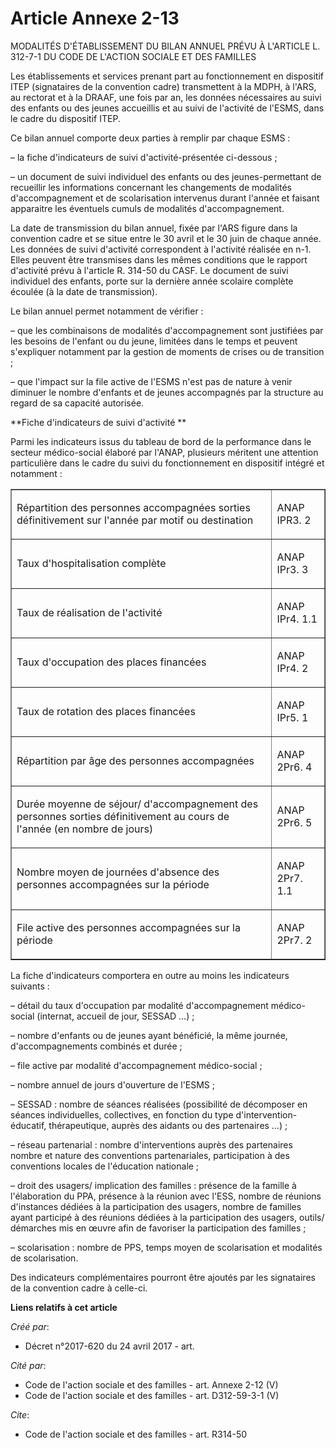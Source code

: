 # Article Annexe 2-13

MODALITÉS D'ÉTABLISSEMENT DU BILAN ANNUEL PRÉVU À L'ARTICLE L. 312-7-1 DU CODE DE L'ACTION SOCIALE ET DES FAMILLES

Les établissements et services prenant part au fonctionnement en dispositif ITEP (signataires de la convention cadre)
transmettent à la MDPH, à l'ARS, au rectorat et à la DRAAF, une fois par an, les données nécessaires au suivi des enfants ou
des jeunes accueillis et au suivi de l'activité de l'ESMS, dans le cadre du dispositif ITEP.

Ce bilan annuel comporte deux parties à remplir par chaque ESMS :

– la fiche d'indicateurs de suivi d'activité-présentée ci-dessous ;

– un document de suivi individuel des enfants ou des jeunes-permettant de recueillir les informations concernant les
changements de modalités d'accompagnement et de scolarisation intervenus durant l'année et faisant apparaitre les éventuels
cumuls de modalités d'accompagnement.

La date de transmission du bilan annuel, fixée par l'ARS figure dans la convention cadre et se situe entre le 30 avril et le
30 juin de chaque année. Les données de suivi d'activité correspondent à l'activité réalisée en n-1. Elles peuvent être
transmises dans les mêmes conditions que le rapport d'activité prévu à l'article R. 314-50 du CASF. Le document de suivi
individuel des enfants, porte sur la dernière année scolaire complète écoulée (à la date de transmission).

Le bilan annuel permet notamment de vérifier :

– que les combinaisons de modalités d'accompagnement sont justifiées par les besoins de l'enfant ou du jeune, limitées dans
le temps et peuvent s'expliquer notamment par la gestion de moments de crises ou de transition ;

– que l'impact sur la file active de l'ESMS n'est pas de nature à venir diminuer le nombre d'enfants et de jeunes accompagnés
par la structure au regard de sa capacité autorisée.

**Fiche d'indicateurs de suivi d'activité **

Parmi les indicateurs issus du tableau de bord de la performance dans le secteur médico-social élaboré par l'ANAP, plusieurs
méritent une attention particulière dans le cadre du suivi du fonctionnement en dispositif intégré et notamment :

<table border="1">
  <tbody>
    <tr>
      <td align="left">

Répartition des personnes accompagnées sorties définitivement sur l'année par motif ou destination</td>
      <td align="left">

ANAP IPR3. 2</td>
    </tr>
    <tr>
      <td align="left">

Taux d'hospitalisation complète</td>
      <td align="left">

ANAP IPr3. 3</td>
    </tr>
    <tr>
      <td align="left">

Taux de réalisation de l'activité</td>
      <td align="left">

ANAP IPr4. 1.1</td>
    </tr>
    <tr>
      <td align="left">

Taux d'occupation des places financées</td>
      <td align="left">

ANAP IPr4. 2</td>
    </tr>
    <tr>
      <td align="left">

Taux de rotation des places financées</td>
      <td align="left">

ANAP IPr5. 1</td>
    </tr>
    <tr>
      <td align="left">

Répartition par âge des personnes accompagnées</td>
      <td align="left">

ANAP 2Pr6. 4</td>
    </tr>
    <tr>
      <td align="left">

Durée moyenne de séjour/ d'accompagnement des personnes sorties définitivement au cours de l'année (en nombre de jours)</td>
      <td align="left">

ANAP 2Pr6. 5</td>
    </tr>
    <tr>
      <td align="left">

Nombre moyen de journées d'absence des personnes accompagnées sur la période</td>
      <td align="left">

ANAP 2Pr7. 1.1</td>
    </tr>
    <tr>
      <td align="left">

File active des personnes accompagnées sur la période</td>
      <td align="left">

ANAP 2Pr7. 2</td>
    </tr>
  </tbody>
</table>

La fiche d'indicateurs comportera en outre au moins les indicateurs suivants :

– détail du taux d'occupation par modalité d'accompagnement médico-social (internat, accueil de jour, SESSAD …) ;

– nombre d'enfants ou de jeunes ayant bénéficié, la même journée, d'accompagnements combinés et durée ;

– file active par modalité d'accompagnement médico-social ;

– nombre annuel de jours d'ouverture de l'ESMS ;

– SESSAD : nombre de séances réalisées (possibilité de décomposer en séances individuelles, collectives, en fonction du type
d'intervention-éducatif, thérapeutique, auprès des aidants ou des partenaires …) ;

– réseau partenarial : nombre d'interventions auprès des partenaires nombre et nature des conventions partenariales,
participation à des conventions locales de l'éducation nationale ;

– droit des usagers/ implication des familles : présence de la famille à l'élaboration du PPA, présence à la réunion avec
l'ESS, nombre de réunions d'instances dédiées à la participation des usagers, nombre de familles ayant participé à des
réunions dédiées à la participation des usagers, outils/ démarches mis en œuvre afin de favoriser la participation des
familles ;

– scolarisation : nombre de PPS, temps moyen de scolarisation et modalités de scolarisation.

Des indicateurs complémentaires pourront être ajoutés par les signataires de la convention cadre à celle-ci.

**Liens relatifs à cet article**

_Créé par_:

  - Décret n°2017-620 du 24 avril 2017 - art.

_Cité par_:

  - Code de l'action sociale et des familles - art. Annexe 2-12 (V)
  - Code de l'action sociale et des familles - art. D312-59-3-1 (V)

_Cite_:

  - Code de l'action sociale et des familles - art. R314-50
